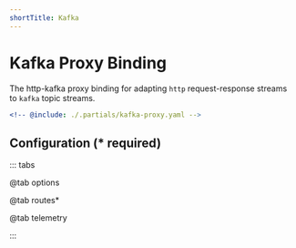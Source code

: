 ```yaml
---
shortTitle: Kafka
---
```


# Kafka Proxy Binding

The http-kafka proxy binding for adapting `http` request-response streams to `kafka` topic streams.

```yaml {3}
<!-- @include: ./.partials/kafka-proxy.yaml -->
```

## Configuration (\* required)

::: tabs

@tab options

<!-- @include: ./.partials/kafka-options.md -->

@tab routes\*

<!-- @include: ./.partials/kafka-routes.md -->

@tab telemetry

<!-- @include: ../.partials/telemetry-http.md -->

:::

